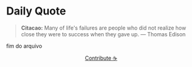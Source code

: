 # Daily Quote

> **Citacao:** Many of life's failures are people who did not realize how close they were to success when they gave up. — Thomas Edison

fim do arquivo

<watermark-footer>
<p align="center">
  <a href="https://github.com/ruisuan/ruisuan/blob/main/contribute.md">Contribute ☕</a>
</p>
</watermark-footer>
